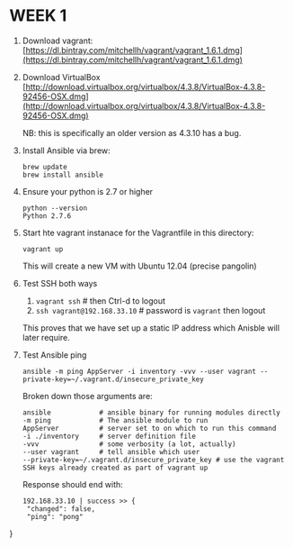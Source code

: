 WEEK 1
======

1. Download vagrant:
[https://dl.bintray.com/mitchellh/vagrant/vagrant_1.6.1.dmg](https://dl.bintray.com/mitchellh/vagrant/vagrant_1.6.1.dmg)

1. Download VirtualBox
[http://download.virtualbox.org/virtualbox/4.3.8/VirtualBox-4.3.8-92456-OSX.dmg](http://download.virtualbox.org/virtualbox/4.3.8/VirtualBox-4.3.8-92456-OSX.dmg)

     NB: this is specifically an older version as 4.3.10 has a bug.

1. Install Ansible via brew:

   ```
   brew update
   brew install ansible
   ```
1. Ensure your python is 2.7 or higher

   ```
   python --version
   Python 2.7.6
   ```
1. Start hte vagrant instanace for the Vagrantfile in this directory:

   ```
   vagrant up
   ```
    This will create a new VM with Ubuntu 12.04 (precise pangolin)

1. Test SSH both ways
    1. ```vagrant ssh``` # then Ctrl-d to logout
    1. ```ssh vagrant@192.168.33.10``` # password is ```vagrant``` then logout
    
    This proves that we have set up a static IP address which Anisble will later require.
    
1. Test Ansible ping

   ```
   ansible -m ping AppServer -i inventory -vvv --user vagrant --private-key=~/.vagrant.d/insecure_private_key
   ```
   Broken down those arguments are:

   ```
   ansible            # ansible binary for running modules directly
   -m ping            # The ansible module to run
   AppServer          # server set to on which to run this command
   -i ./inventory     # server definition file
   -vvv               # some verbosity (a lot, actually)
   --user vagrant     # tell ansible which user
   --private-key=~/.vagrant.d/insecure_private_key # use the vagrant SSH keys already created as part of vagrant up
   ```
   Response should end with:
   
   ```
   192.168.33.10 | success >> {
    "changed": false,
    "ping": "pong"
}
   ```